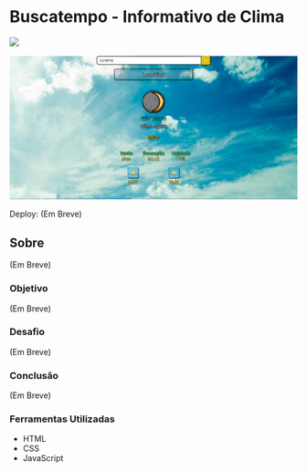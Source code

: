 # Buscatempo - Informativo de Clima

![](./assets/img/telagifbuscatempo.gif)

![](./assets/img/telabuscatempo.png)

Deploy: (Em Breve)

## Sobre

(Em Breve)

### Objetivo

(Em Breve)

### Desafio

(Em Breve)

### Conclusão

(Em Breve)

### Ferramentas Utilizadas

- HTML
- CSS
- JavaScript